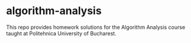 # algorithm-analysis
This repo provides homework solutions for the Algorithm Analysis course taught at Politehnica University of Bucharest. 
